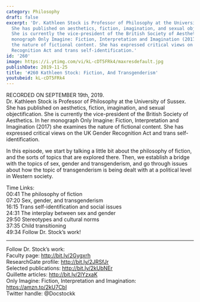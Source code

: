 ```yaml
---
category: Philosophy
draft: false
excerpt: 'Dr. Kathleen Stock is Professor of Philosophy at the University of Sussex.
  She has published on aesthetics, fiction, imagination, and sexual objectification.
  She is currently the vice-president of the British Society of Aesthetics. In her
  monograph Only Imagine: Fiction, Interpretation and Imagination (2017) she examines
  the nature of fictional content. She has expressed critical views on the UK Gender
  Recognition Act and trans self-identification.'
id: '260'
image: https://i.ytimg.com/vi/kL-cDT5FRk4/maxresdefault.jpg
publishDate: 2019-11-25
title: '#260 Kathleen Stock: Fiction, And Transgenderism'
youtubeid: kL-cDT5FRk4
---
```

<div class="timelinks">

RECORDED ON SEPTEMBER 19th, 2019.  
Dr. Kathleen Stock is Professor of Philosophy at the University of Sussex. She has published on aesthetics, fiction, imagination, and sexual objectification. She is currently the vice-president of the British Society of Aesthetics. In her monograph Only Imagine: Fiction, Interpretation and Imagination (2017) she examines the nature of fictional content. She has expressed critical views on the UK Gender Recognition Act and trans self-identification.

In this episode, we start by talking a little bit about the philosophy of fiction, and the sorts of topics that are explored there. Then, we establish a bridge with the topics of sex, gender and transgenderism, and go through issues about how the topic of transgenderism is being dealt with at a political level in Western society.

Time Links:  
<time>00:41</time> The philosophy of fiction  
<time>07:20</time> Sex, gender, and transgenderism  
<time>16:15</time> Trans self-identification and social issues  
<time>24:31</time> The interplay between sex and gender  
<time>29:50</time> Stereotypes and cultural norms  
<time>37:35</time> Child transitioning  
<time>49:34</time> Follow Dr. Stock’s work!

---

Follow Dr. Stock’s work:  
Faculty page: http://bit.ly/2Gygxrh  
ResearchGate profile: http://bit.ly/2JRSfJr  
Selected publications: http://bit.ly/2kUbNEr  
Quillette articles: http://bit.ly/2lYzxaK  
Only Imagine: Fiction, Interpretation and Imagination: https://amzn.to/2kU7CbI  
Twitter handle: @Docstockk
</div>

